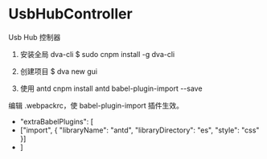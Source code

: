 # UsbHubController
Usb Hub 控制器


1. 安装全局 dva-cli
$ sudo cnpm install -g dva-cli


2. 创建项目
$ dva new gui



3. 使用 antd
cnpm install antd babel-plugin-import --save

编辑 .webpackrc，使 babel-plugin-import 插件生效。


+  "extraBabelPlugins": [
+    ["import", { "libraryName": "antd", "libraryDirectory": "es", "style": "css" }]
+  ]